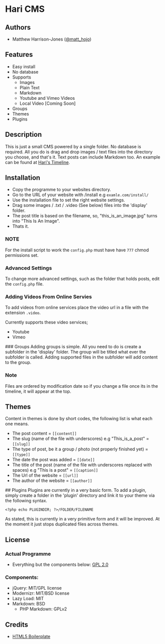 # Hari CMS #

## Authors

* Matthew Harrison-Jones ([@matt_hojo](http://twitter.com/matt_hojo))

## Features

* Easy install
* No database
* Supports
	* Images
	* Plain Text
	* Markdown
	* Youtube and Vimeo Videos
	* Local Video [Coming Soon]
* Groups
* Themes
* Plugins
	

## Description

This is just a small CMS powered by a single folder. No database is required. 
All you do is drag and drop images / text files into the directory you choose, and that's it. Text posts can include Markdown too.
An example can be found at [Hari's Timeline](http://hari.matthojo.co.uk/).

## Installation

* Copy the programme to your websites directory.
* Go to the URL of your website with /install e.g `examle.com/install/`
* Use the installation file to set the right website settings.
* Drag some images / .txt / .video (See below) files into the 'display' folder.
* The post title is based on the filename, so, "this_is_an_image.jpg" turns into "This Is An Image".
* Thats it.

### NOTE
For the install script to work the `config.php` must have have `777` chmod permissions set.

### Advanced Settings
To change more advanced settings, such as the folder that holds posts, edit the `config.php` file.


### Adding Videos From Online Servies

To add videos from online services place the video url in a file with the extension `.video`.

Currently supports these video services;

* Youtube
* Vimeo

### Groups
Adding groups is simple. All you need to do is create a subfolder in the 'display' folder. The group will be titled what ever the subfolder is called.
Adding supported files in the subfolder will add content to the group.

### Note
Files are ordered by modification date so if you change a file once its in the timeline, it will appear at the top.

## Themes
Content in themes is done by short codes, the following list is what each one means.

* The post content  = `[[content]]`
* The slug (name of the file with underscores) e.g "This_is_a_post" = `[[slug]]`
* The type of post, be it a group / photo (not properly finished yet) = `[[type]]`
* The date the post was added = `[[date]]`
* The title of the post (name of the file with underscores replaced with spaces) e.g "This is a post" = `[[caption]]`
* The Url of the website = `[[url]]`
* The author of the website = `[[author]]`

## Plugins
Plugins are currently in a very basic form.
To add a plugin, simply create a folder in the 'plugin' directory and link it to your theme via the following syntax.

`<?php echo PLUGINDIR; ?>/FOLDER/FILENAME`

As stated, this is currently in a very primitive form and it will be improved. At the moment it just stops duplicated files across themes.

## License

### Actual Programme

* Everything but the components below: [GPL 2.0](http://www.opensource.org/licenses/gpl-2.0.php)

### Components:

* jQuery: MIT/GPL license
* Modernizr: MIT/BSD license
* Lazy Load: MIT
* Markdown: BSD
	* PHP Markdown: GPLv2

## Credits

* [HTML5 Boilerplate](http://html5boilerplate.com/)